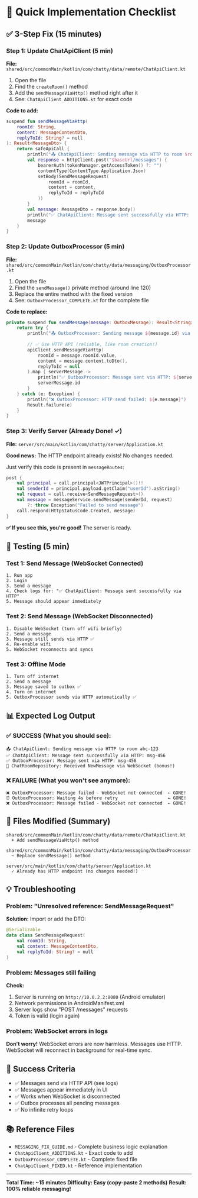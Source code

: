 # 🚀 Quick Implementation Checklist

## ✅ 3-Step Fix (15 minutes)

### Step 1: Update ChatApiClient (5 min)
**File:** `shared/src/commonMain/kotlin/com/chatty/data/remote/ChatApiClient.kt`

1. Open the file
2. Find the `createRoom()` method
3. Add the `sendMessageViaHttp()` method right after it
4. See: `ChatApiClient_ADDITIONS.kt` for exact code

**Code to add:**
```kotlin
suspend fun sendMessageViaHttp(
    roomId: String,
    content: MessageContentDto,
    replyToId: String? = null
): Result<MessageDto> {
    return safeApiCall {
        println("📤 ChatApiClient: Sending message via HTTP to room $roomId")
        val response = httpClient.post("$baseUrl/messages") {
            bearerAuth(tokenManager.getAccessToken() ?: "")
            contentType(ContentType.Application.Json)
            setBody(SendMessageRequest(
                roomId = roomId,
                content = content,
                replyToId = replyToId
            ))
        }
        val message: MessageDto = response.body()
        println("✅ ChatApiClient: Message sent successfully via HTTP: ${message.id}")
        message
    }
}
```

### Step 2: Update OutboxProcessor (5 min)
**File:** `shared/src/commonMain/kotlin/com/chatty/data/messaging/OutboxProcessor.kt`

1. Open the file
2. Find the `sendMessage()` private method (around line 120)
3. Replace the entire method with the fixed version
4. See: `OutboxProcessor_COMPLETE.kt` for the complete file

**Code to replace:**
```kotlin
private suspend fun sendMessage(message: OutboxMessage): Result<String> {
    return try {
        println("📤 OutboxProcessor: Sending message ${message.id} via HTTP API")
        
        // ✅ Use HTTP API (reliable, like room creation!)
        apiClient.sendMessageViaHttp(
            roomId = message.roomId.value,
            content = message.content.toDto(),
            replyToId = null
        ).map { serverMessage ->
            println("✅ OutboxProcessor: Message sent via HTTP: ${serverMessage.id}")
            serverMessage.id
        }
    } catch (e: Exception) {
        println("❌ OutboxProcessor: HTTP send failed: ${e.message}")
        Result.failure(e)
    }
}
```

### Step 3: Verify Server (Already Done! ✓)
**File:** `server/src/main/kotlin/com/chatty/server/Application.kt`

**Good news:** The HTTP endpoint already exists! No changes needed.

Just verify this code is present in `messageRoutes`:
```kotlin
post {
    val principal = call.principal<JWTPrincipal>()!!
    val senderId = principal.payload.getClaim("userId").asString()
    val request = call.receive<SendMessageRequest>()
    val message = messageService.sendMessage(senderId, request)
        ?: throw Exception("Failed to send message")
    call.respond(HttpStatusCode.Created, message)
}
```

**✅ If you see this, you're good!** The server is ready.

## 🧪 Testing (5 min)

### Test 1: Send Message (WebSocket Connected)
```
1. Run app
2. Login
3. Send a message
4. Check logs for: "✅ ChatApiClient: Message sent successfully via HTTP"
5. Message should appear immediately
```

### Test 2: Send Message (WebSocket Disconnected)
```
1. Disable WebSocket (turn off wifi briefly)
2. Send a message
3. Message still sends via HTTP ✅
4. Re-enable wifi
5. WebSocket reconnects and syncs
```

### Test 3: Offline Mode
```
1. Turn off internet
2. Send a message
3. Message saved to outbox ✅
4. Turn on internet
5. OutboxProcessor sends via HTTP automatically ✅
```

## 📊 Expected Log Output

### ✅ SUCCESS (What you should see):
```
📤 ChatApiClient: Sending message via HTTP to room abc-123
✅ ChatApiClient: Message sent successfully via HTTP: msg-456
✅ OutboxProcessor: Message sent via HTTP: msg-456
📨 ChatRoomRepository: Received NewMessage via WebSocket (bonus!)
```

### ❌ FAILURE (What you won't see anymore):
```
❌ OutboxProcessor: Message failed - WebSocket not connected  ← GONE!
⏰ OutboxProcessor: Waiting 4s before retry                   ← GONE!
❌ OutboxProcessor: Message failed - WebSocket not connected  ← GONE!
```

## 🎯 Files Modified (Summary)

```
shared/src/commonMain/kotlin/com/chatty/data/remote/ChatApiClient.kt
  + Add sendMessageViaHttp() method

shared/src/commonMain/kotlin/com/chatty/data/messaging/OutboxProcessor.kt
  ~ Replace sendMessage() method

server/src/main/kotlin/com/chatty/server/Application.kt
  ✓ Already has HTTP endpoint (no changes needed!)
```

## 💡 Troubleshooting

### Problem: "Unresolved reference: SendMessageRequest"
**Solution:** Import or add the DTO:
```kotlin
@Serializable
data class SendMessageRequest(
    val roomId: String,
    val content: MessageContentDto,
    val replyToId: String? = null
)
```

### Problem: Messages still failing
**Check:**
1. Server is running on `http://10.0.2.2:8080` (Android emulator)
2. Network permissions in AndroidManifest.xml
3. Server logs show "POST /messages" requests
4. Token is valid (login again)

### Problem: WebSocket errors in logs
**Don't worry!** WebSocket errors are now harmless. Messages use HTTP.
WebSocket will reconnect in background for real-time sync.

## 🎉 Success Criteria

- ✅ Messages send via HTTP API (see logs)
- ✅ Messages appear immediately in UI
- ✅ Works when WebSocket is disconnected
- ✅ Outbox processes all pending messages
- ✅ No infinite retry loops

## 📚 Reference Files

- `MESSAGING_FIX_GUIDE.md` - Complete business logic explanation
- `ChatApiClient_ADDITIONS.kt` - Exact code to add
- `OutboxProcessor_COMPLETE.kt` - Complete fixed file
- `ChatApiClient_FIXED.kt` - Reference implementation

---

**Total Time: ~15 minutes**
**Difficulty: Easy (copy-paste 2 methods)**
**Result: 100% reliable messaging!**
